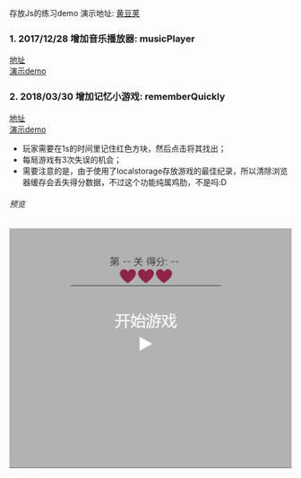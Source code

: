 存放Js的练习demo
演示地址: [黄豆荚](https://huyoo.github.io/)

### 1. 2017/12/28 增加音乐播放器: musicPlayer
[地址](https://github.com/huyoo/JsPractice/tree/master/musicPlayer)  
[演示demo](https://huyoo.github.io/musicPlayer/h5.html)

### 2. 2018/03/30 增加记忆小游戏: rememberQuickly
[地址](https://github.com/huyoo/JsPractice/tree/master/rememberQuickly)  
[演示demo](https://huyoo.github.io/rememberQuickly/game.html)
* 玩家需要在1s的时间里记住红色方块，然后点击将其找出；
* 每局游戏有3次失误的机会；
* 需要注意的是，由于使用了localstorage存放游戏的最佳纪录，所以清除浏览器缓存会丢失得分数据，不过这个功能纯属鸡肋，不是吗:D
###### 预览
![记忆小游戏](https://raw.githubusercontent.com/huyoo/JsPractice/master/static/image/RQDemostrate.gif)